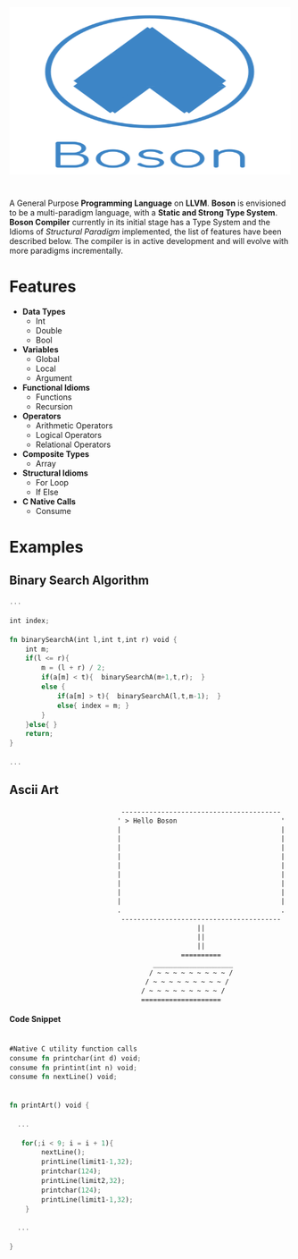 <p align="center">
  <img  height="300" width="700" src="https://github.com/JagratPatkar/Boson/blob/main/img/Boson%20Logo.svg"/>
</p>



#
A General Purpose **Programming Language** on **LLVM**. __Boson__ is envisioned to be a multi-paradigm
language, with a **Static and Strong Type System**. __Boson Compiler__ currently in its initial stage 
has a Type System and the Idioms of *Structural Paradigm* implemented, the list of features have been 
described below. The compiler is in active development and will evolve with more paradigms incrementally.




# Features

* __Data Types__
  * Int
  * Double
  * Bool
* __Variables__
  * Global
  * Local
  * Argument
* __Functional Idioms__
   * Functions 
   * Recursion
* __Operators__
  * Arithmetic Operators
  * Logical Operators
  * Relational Operators
* __Composite Types__
  * Array
* __Structural Idioms__
  * For Loop
  * If Else
* __C Native Calls__
  * Consume

# Examples 



## Binary Search Algorithm

```rust
...

int index;

fn binarySearchA(int l,int t,int r) void {
    int m;
    if(l <= r){
        m = (l + r) / 2;
        if(a[m] < t){  binarySearchA(m+1,t,r);  }
        else {
            if(a[m] > t){  binarySearchA(l,t,m-1);  }
            else{ index = m; }
        }
    }else{ }
    return;
}

...

```


## Ascii Art


```
                            ----------------------------------------                                        
                           ' > Hello Boson                          '                                       
                           |                                        |                                       
                           |                                        |                                       
                           |                                        |                                       
                           |                                        |                                       
                           |                                        |                                       
                           |                                        |                                       
                           |                                        |                                       
                           |                                        |                                       
                           |                                        |                                       
                           .                                        .                                       
                            ----------------------------------------                                        
                                               ||                                                           
                                               ||                                                           
                                               ||                                                           
                                           ==========                                                       
                                    ____________________                                                  
                                   / ~ ~ ~ ~ ~ ~ ~ ~ ~ /                                                 
                                  / ~ ~ ~ ~ ~ ~ ~ ~ ~ /                                                
                                 / ~ ~ ~ ~ ~ ~ ~ ~ ~ /                                               
                                 ====================                                               

```

#### Code Snippet

```rust

#Native C utility function calls
consume fn printchar(int d) void;
consume fn printint(int n) void;
consume fn nextLine() void;


fn printArt() void {

  ...

   for(;i < 9; i = i + 1){
        nextLine();
        printLine(limit1-1,32);
        printchar(124);
        printLine(limit2,32);
        printchar(124);
        printLine(limit1-1,32);
    }

  ...

}

```

